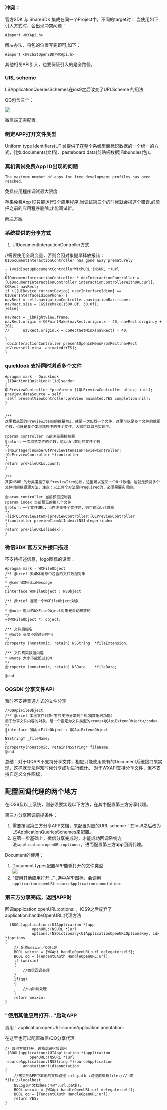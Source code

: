 ### 冲突：
官方SDK 与 ShareSDK 集成在同一个Project中，不同的target时：
当使用如下引入方式时，会出现冲突问题： 
```objc
#import <WXApi.h>
```
解决办法，将包的位置写完即可,如下：
```objc
#import <WechatOpenSDK/WXApi.h>
```
其他相关API引入，也要保证引入的是全路径。

### URL scheme
LSApplicationQueriesSchemes在ios9之后改变了URLScheme 的用法

QQ包含三个：

![](ShareWXQQ/Schemes.png)

微信端无需配置。

### 制定APP打开文件类型
Uniform type identifiers(UTIs)提供了在整个系统里面标识数据的一个统一的方式，比如documents(文档)、pasteboard data(剪贴板数据)和bundles(包)。

### 真机调试免费App ID出现的问题
`The maximum number of apps for free development profiles has been reached.`

免费应用程序调试最大限度

苹果免费App ID只能运行2个应用程序,当调试第三个的时候就会报这个错误,必须把之前的应用程序删除,才能调试新。

[解决方案](http://www.jianshu.com/p/99c441070b22)

### 系统提供的分享方式

1. UIDocumentInteractionController方式

//需要使用全局变量，否则会因对象提早释放报错：`UIDocumentInteractionController has gone away prematurely`

```objc
- (void)setupDocumentControllerWithURL:(NSURL *)url
{
UIDocumentInteractionController * docInteractionController = [UIDocumentInteractionController interactionControllerWithURL:url];
CGRect navRect;
if ([[UIDevice currentDevice] userInterfaceIdiom] == UIUserInterfaceIdiomPhone) {
navRect = self.navigationController.navigationBar.frame;
navRect.size = CGSizeMake(1500.0f, 30.0f);
}else{

navRect = _ibRightView.frame;
navRect.origin = CGPointMake(navRect.origin.x - 40, navRect.origin.y + 20);
//      navRect.origin.x = CGRectGetMinX(navRect) - 40;

}
[docInteractionController presentOpenInMenuFromRect:navRect inView:self.view  animated:YES];
}
```
### quicklook 支持同时浏览多个文件
```objc
#pragma mark - QuickLook
-(IBAction)QuickLook:(id)sender
{
QLPreviewController *preView = [[QLPreviewController alloc] init];
preView.dataSource = self;
[self presentViewController:preView animated:YES completion:nil];
}


/**
这里我返回的PreviewItems的数量为1，就是一次加载一个文件，这里可以是多个文件的数组个数，也就是某个本地路径下的多个文件，大家可以自己实现下。

@param controller 当前浏览器控制器
@return 一次浏览文件的个数，返回Url数组的文件个数
*/
-(NSInteger)numberOfPreviewItemsInPreviewController:(QLPreviewController *)controller
{
return preFileURLs.count;
}

/**
其实NSURL的分类遵循了QLPreviewItem协议，这里可以返回一个Url数组。这就是预览多个文件时的数据源方法，注意：以上两个方法是@required的，必须需要实现的。

@param controller 当前预览控制器
@param index 当前预览的第几个文件
@return 一个文件URL，当在浏览多个文件时，则可返回Url数组
*/
-(id<QLPreviewItem>)previewController:(QLPreviewController *)controller previewItemAtIndex:(NSInteger)index
{
return preFileURLs[index];
}
```

### 微信SDK 官方文件接口描述
不支持描述信息，logo图标的设置：
```objc
#pragma mark - WXFileObject
/*! @brief 多媒体消息中包含的文件数据对象
*
* @see WXMediaMessage
*/
@interface WXFileObject : NSObject

/*! @brief 返回一个WXFileObject对象
*
* @note 返回的WXFileObject对象是自动释放的
*/
+(WXFileObject *) object;

/** 文件后缀名
* @note 长度不超过64字节
*/
@property (nonatomic, retain) NSString  *fileExtension;

/** 文件真实数据内容
* @note 大小不能超过10M
*/
@property (nonatomic, retain) NSData    *fileData;

@end
```

### QQSDK 分享文件API
暂时不支持普通方式的文件分享
```objc
//QQApiFileObject
/** @brief 本地文件对象(暂只支持分享到手机QQ数据线功能)
用于分享文件内容的对象，是一个指定为文件类型的<code>QQApiExtendObject</code>
*/
@interface QQApiFileObject : QQApiExtendObject
{
NSString* _fileName;
}
@property(nonatomic, retain)NSString* fileName;
@end
```
总结：对于QQAPI不支持分享文件，相应只能使用原有的Document系统接口来实现，这样就无法得知时候分享成功进行统计。
对于WXAPI支持分享文件，但不支持自定义文件图标，
## 配置回调代理的两个地方
在iOS9及以上系统，则必须要实现以下方法，在其中配置第三方分享代理。   

第三方分享回调前提条件：  
1. 需要按照第三方分享APP文档，来配置对应的URL scheme：在ios9之后改为LSApplicationQueriesSchemes来配置。  
2. 在第一步基础上，微信分享完成时，才能成功回调系统方法:`application:openURL:options:`，进而配置第三方app回调代理。   

Document的使用：    
1. Document types配置APP能够打开的文件类型    
![](ShareSDKDemo/documentstype.png)   
2. "使用其他应用打开..." ,选中APP图标，会调用 `application:openURL:sourceApplication:annotation:`  

### 第三方分享完成，返回APP时
回调application:openURL:options: ，iOS9之后废弃了application:handleOpenURL:代理方法

```objc
- (BOOL)application:(UIApplication *)app
            openURL:(NSURL *)url
            options:(NSDictionary<UIApplicationOpenURLOptionsKey, id> *)options
{
    // 配置weixin／QQ代理
    BOOL weixin = [WXApi handleOpenURL:url delegate:self];
    BOOL qq = [TencentOAuth HandleOpenURL:url];
    if (weixin)
    {
        //微信回调处理
    }
    if(qq)
    {
        //qq回调处理
    }
    return weixin;
}
```

### "使用其他应用打开..."启动APP
调用：application:openURL:sourceApplication:annotation:

在这里也可以配置微信/QQ分享代理
```objc
// 其他方式打开，选择后APP后调用
-(BOOL)application:(UIApplication *)application
           openURL:(NSURL *)url
 sourceApplication:(NSString *)sourceApplication
        annotation:(id)annotation
{
    //拷贝到APP中本地的文档路径 url.path :路径前缀有file:/// 或 file://localhost
    NSLog(@"文档路径：%@",url.path);
    BOOL weixin = [WXApi handleOpenURL:url delegate:self];
    BOOL qq = [TencentOAuth HandleOpenURL:url];
    return YES;
}
```

